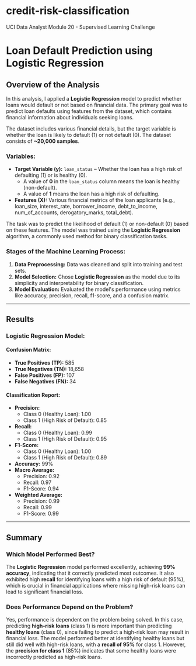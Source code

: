 # credit-risk-classification
UCI Data Analyst Module 20 - Supervised Learning Challenge

# Loan Default Prediction using Logistic Regression

## Overview of the Analysis

In this analysis, I applied a **Logistic Regression** model to predict whether loans would default or not based on financial data. The primary goal was to predict loan defaults using features from the dataset, which contains financial information about individuals seeking loans.

The dataset includes various financial details, but the target variable is whether the loan is likely to default (1) or not default (0). The dataset consists of **~20,000 samples**.

### Variables:
- **Target Variable (y):** `loan_status` – Whether the loan has a high risk of defaulting (1) or is healthy (0).
  - A value of **0** in the `loan_status` column means the loan is healthy (non-default).
  - A value of **1** means the loan has a high risk of defaulting.
- **Features (X):** Various financial metrics of the loan applicants (e.g., loan_size,	interest_rate,	borrower_income,	debt_to_income,	num_of_accounts,	derogatory_marks,	total_debt).

The task was to predict the likelihood of default (1) or non-default (0) based on these features. The model was trained using the **Logistic Regression** algorithm, a commonly used method for binary classification tasks.

### Stages of the Machine Learning Process:
1. **Data Preprocessing:** Data was cleaned and split into training and test sets.
2. **Model Selection:** Chose **Logistic Regression** as the model due to its simplicity and interpretability for binary classification.
3. **Model Evaluation:** Evaluated the model's performance using metrics like accuracy, precision, recall, f1-score, and a confusion matrix.

---

## Results

### Logistic Regression Model:

#### Confusion Matrix:
- **True Positives (TP):** 585
- **True Negatives (TN):** 18,658
- **False Positives (FP):** 107
- **False Negatives (FN):** 34

#### Classification Report:
- **Precision:**
  - Class 0 (Healthy Loan): 1.00
  - Class 1 (High Risk of Default): 0.85
- **Recall:**
  - Class 0 (Healthy Loan): 0.99
  - Class 1 (High Risk of Default): 0.95
- **F1-Score:**
  - Class 0 (Healthy Loan): 1.00
  - Class 1 (High Risk of Default): 0.89
- **Accuracy:** 99%
- **Macro Average:**
  - Precision: 0.92
  - Recall: 0.97
  - F1-Score: 0.94
- **Weighted Average:**
  - Precision: 0.99
  - Recall: 0.99
  - F1-Score: 0.99

---

## Summary

### Which Model Performed Best?
The **Logistic Regression** model performed excellently, achieving **99% accuracy**, indicating that it correctly predicted most outcomes. It also exhibited high **recall** for identifying loans with a high risk of default (95%), which is crucial in financial applications where missing high-risk loans can lead to significant financial loss.

### Does Performance Depend on the Problem?
Yes, performance is dependent on the problem being solved. In this case, predicting **high-risk loans** (class 1) is more important than predicting **healthy loans** (class 0), since failing to predict a high-risk loan may result in financial loss. The model performed better at identifying healthy loans but still did well with high-risk loans, with a **recall of 95%** for class 1. However, the **precision for class 1** (85%) indicates that some healthy loans were incorrectly predicted as high-risk loans.
